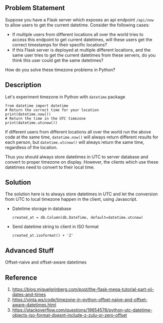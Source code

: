 ## Problem Statement
Suppose you have a Flask server which exposes an api endpoint `/api/now` to allow users to get the current datetime. Consider the following cases:

- If multiple users from different locations all over the world tries to access this endpoint to get current datetimes, 
will these users get the correct timestamps for their specific locations?
- If this Flask server is deployed at multiple different locations, and the same user tries to get the current datetimes from these servers, 
do you think this user could get the same datetimes?

How do you solve these timezone problems in Python?

## Description
Let's experiment timezone in Python with `datetime` package

```python3
from datetime import datetime
# Return the correct time for your location
print(datetime.now())
# Return the time in the UTC timezone
print(datetime.utcnow())
```
If different users from different locations all over the world run the above code at the same time, `datetime.now()` will always return different results 
for each person, but `datetime.utcnow()` will always return the same time, regardless of the location.

Thus you should always store datetimes in UTC to server database and convert to proper timezone on display. However, the clients which use these datetimes need to convert to their local time. 

## Solution
The solution here is to always store datetimes in UTC and let the conversion from UTC to local timezone happen in the client, using Javascript.

- Datetime storage in database
  ```python3
  created_at = db.Column(db.DateTime, default=datetime.utcnow)
  ```
- Send datetime string to client in ISO format
  ```python3
  created_at.isoformat() + 'Z'
  ```

## Advanced Stuff
Offset-naive and offset-aware datetimes


## Reference
1. https://blog.miguelgrinberg.com/post/the-flask-mega-tutorial-part-xii-dates-and-times
2. https://vinta.ws/code/timezone-in-python-offset-naive-and-offset-aware-datetimes.html
3. https://stackoverflow.com/questions/19654578/python-utc-datetime-objects-iso-format-doesnt-include-z-zulu-or-zero-offset
